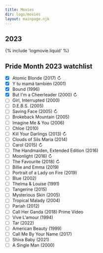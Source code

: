 ```yaml
---
title: Movies
dir: logs/movies
layout: mainpage.njk
---
```


## 2023

{% include 'logmovie.liquid' %}

## <span class="wave hometitle"><span style="--i:1">P</span><span style="--i:2">r</span><span style="--i:3">i</span><span style="--i:4">d</span><span style="--i:5">e</span> <span style="--i:7">M</span><span style="--i:8">o</span><span style="--i:9">n</span><span style="--i:10">t</span><span style="--i:11">h</span> <span style="--i:13">2</span><span style="--i:14">0</span><span style="--i:15">2</span><span style="--i:16">3</span></span> watchlist

- [x] Atomic Blonde (2017) ↻
- [x] Y tu mamá también (2001)
- [x] Bound (1996)
- [x] But I'm a Cheerleader (2000) ↻
- [ ] Girl, Interrupted (2000)
- [ ] D.E.B.S. (2005)
- [ ] Saving Face (2005) ↻
- [ ] Brokeback Mountain (2005)
- [ ] Imagine Me & You (2006)
- [ ] Chloe (2010)
- [ ] Kill Your Darlings (2013) ↻
- [ ] Clouds of Sils Maria (2014)
- [ ] Carol (2015) ↻
- [ ] The Handmaiden, Extended Edition (2016)
- [ ] Moonlight (2016) ↻
- [ ] The Favourite (2018) ↻
- [ ] Billie and Emma (2019)
- [ ] Portrait of a Lady on Fire (2019)
- [ ] Blue (2002)
- [ ] Thelma & Louise (1991)
- [ ] Tangerine (2015)
- [ ] Mysterious Skin (2005)
- [ ] Tropical Malady (2004)
- [ ] Pariah (2012)
- [ ] Call Her Ganda (2018) Prime Video
- [ ] Vive L'amour (1994)
- [ ] Tar (2022)
- [ ] American Beauty (1999)
- [ ] Call Me By Your Name (2017)
- [ ] Shiva Baby (2021)
- [ ] A Single Man (2000)
